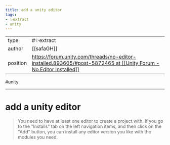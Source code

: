 ```yaml
---
title: add a unity editor
tags:
- ✨extract
- unity
---
```



<table>
<tr>
<td> type </td>
<td> #✨extract </td>
</tr>
<tr>
<td> author </td>
<td> [[safaGH]] </td>
</tr>
<tr>
<td> position </td>
<td> <a href="https://forum.unity.com/threads/no-editor-installed.893605/#post-5872465 at [[Unity Forum - No Editor Installed]]">https://forum.unity.com/threads/no-editor-installed.893605/#post-5872465 at [[Unity Forum - No Editor Installed]]</a> </td>
</tr>
</table>

#unity

---

# add a unity editor

> You need to have at least one editor to create a project with. If you go to the "Installs" tab on the left navigation items, and then click on the "Add" button, you can install any editor version you like with the modules you need.
